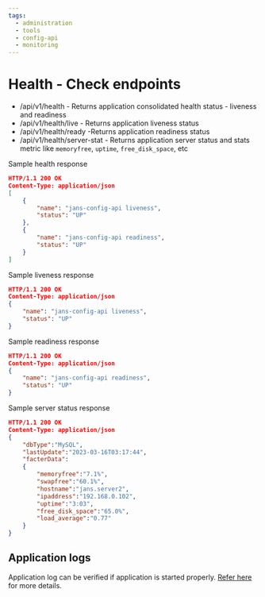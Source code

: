 ```yaml
---
tags:
  - administration
  - tools
  - config-api
  - monitoring
---
```


# Health - Check endpoints
- /api/v1/health - Returns application consolidated health status - liveness and readiness
- /api/v1/health/live - Returns application liveness status
- /api/v1/health/ready -Returns application readiness status
- /api/v1/health/server-stat - Returns application server status and stats metric like `memoryfree`, `uptime`, `free_disk_space`, etc

Sample health response
```json
HTTP/1.1 200 OK
Content-Type: application/json
[
    {
        "name": "jans-config-api liveness",
        "status": "UP"
    },
    {
        "name": "jans-config-api readiness",
        "status": "UP"
    }
]
```

Sample liveness response
```json
HTTP/1.1 200 OK
Content-Type: application/json
{
    "name": "jans-config-api liveness",
    "status": "UP"
}
```

Sample readiness response
```json
HTTP/1.1 200 OK
Content-Type: application/json
{
    "name": "jans-config-api readiness",
    "status": "UP"
}
```

Sample server status response
```json
HTTP/1.1 200 OK
Content-Type: application/json
{
    "dbType":"MySQL",
	"lastUpdate":"2023-03-16T03:17:44",
	"facterData":
	{
	    "memoryfree":"7.1%",
		"swapfree":"60.1%",
		"hostname":"jans.server2",
		"ipaddress":"192.168.0.102",
		"uptime":"3:03",
		"free_disk_space":"65.0%",
		"load_average":"0.77"
	}
}
```


## Application logs
Application log can be verified if application is started properly.
[Refer here](logs.md) for more details.
